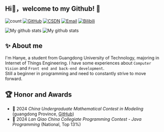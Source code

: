## Hi👋，welcome to my Github! 🎉

<!--
some ideas:
- 🔭 I’m currently working on ...
- 🌱 I’m currently learning ...
- 👯 I’m looking to collaborate on ...
- 🤔 I’m looking for help with ...
- 💬 Ask me about ...
- 📫 How to reach me: ...
- 😄 Pronouns: ...
- ⚡ Fun fact: ...
-->

![count](https://visitor-badge.laobi.icu/badge?page_id=https://github.com/Henryers) 
[![GitHub](https://img.shields.io/badge/GitHub-100000?logo=github)](https://github.com/Henryers) 
[![CSDN](https://img.shields.io/badge/CSDN-ff6600?logo=csdn&logoColor=white)](https://blog.csdn.net/mydaily_) 
[![Email](https://img.shields.io/badge/Email-33aaee?logo=gmail&logoColor=white)](3122001341@mail2.gdut.edu.cn) 
[![Bilibili](https://img.shields.io/badge/Bilibili-FF69B4?logo=bilibili&logoColor=white)](https://space.bilibili.com/441076921)

![My github stats](https://github-readme-stats-ten-gilt.vercel.app/api?username=Henryers&show_icons=true&theme=radical)
![My github stats](https://github-readme-stats-git-masterrstaa-rickstaa/vercel.app/api?username=Henryers&show_icons=true&theme=radical)



## ✨ About me

I'm Hanye, a student from Guangdong University of Technology, majoring in Internet of Things Engineering. I have some experiences about `Computer Vision` and `Front end and back-end development`.  
Still a beginner in programming and need to constantly strive to move forward.

## 🏆 Honor and Awards

- 🥇 2024 *China Undergraduate Mathematical Contest in Modeling* (guangdong Province, [GitHub](https://github.com/Henryers/mathmodel-24B))
- 🥈 2024 *Lan Qiao China Collegiate Programming Contest - Java Programming* (National, Top 13%)
